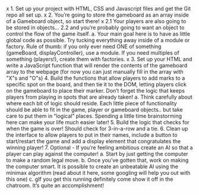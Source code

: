 x 1. Set up your project with HTML, CSS and Javascript files and get the Git repo all set up.
x 2. You’re going to store the gameboard as an array inside of a Gameboard object, so start there! 
x 2.1 Your players are also going to be stored in objects… 
2.2 and you’re probably going to want an object to control the flow of the game itself.
a. Your main goal here is to have as little global code as possible. Try tucking everything away inside of a module or factory. Rule of thumb: if you only ever need ONE of something (gameBoard, displayController), use a module. If you need multiples of something (players!), create them with factories.
x 3. Set up your HTML and write a JavaScript function that will render the contents of the gameboard array to the webpage (for now you can just manually fill in the array with "X"s and "O"s)
4. Build the functions that allow players to add marks to a specific spot on the board, and then tie it to the DOM, letting players click on the gameboard to place their marker. Don’t forget the logic that keeps players from playing in spots that are already taken!
a. Think carefully about where each bit of logic should reside. Each little piece of functionality should be able to fit in the game, player or gameboard objects.. but take care to put them in “logical” places. Spending a little time brainstorming here can make your life much easier later!
5. Build the logic that checks for when the game is over! Should check for 3-in-a-row and a tie.
6. Clean up the interface to allow players to put in their names, include a button to start/restart the game and add a display element that congratulates the winning player!
7. Optional - If you’re feeling ambitious create an AI so that a player can play against the computer!
a. Start by just getting the computer to make a random legal move.
b. Once you’ve gotten that, work on making the computer smart. It is possible to create an unbeatable AI using the minimax algorithm (read about it here, some googling will help you out with this one)
c. gIf you get this running definitely come show it off in the chatroom. It’s quite an accomplishment!